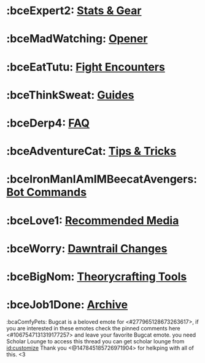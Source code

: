 # :bceExpert2:  [Stats & Gear](https://discord.com/channels/277897135515762698/1253394673314299955) 
# :bceMadWatching:  [Opener](https://discord.com/channels/277897135515762698/1253396517801168986)  
# :bceEatTutu: [Fight Encounters](-)
# :bceThinkSweat:  [Guides](https://discord.com/channels/277897135515762698/1253396066125086720)
# :bceDerp4:  [FAQ](https://discord.com/channels/277897135515762698/1253396016489828375)
# :bceAdventureCat:  [Tips & Tricks](https://discord.com/channels/277897135515762698/1253396652581064796)
# :bceIronManIAmIMBeecatAvengers:  [Bot Commands](https://discord.com/channels/277897135515762698/1253395941654794372)
# :bceLove1:  [Recommended Media](https://discord.com/channels/277897135515762698/1253396107669671968)
# :bceWorry:  [Dawntrail Changes](https://discord.com/channels/277897135515762698/1253396444661022844)
# :bceBigNom:  [Theorycrafting Tools](https://discord.com/channels/277897135515762698/1253396603818082386)
# :bceJob1Done: [Archive](-)


:bcaComfyPets: Bugcat is a beloved emote for <#277965128673263617>, if you are interested in these emotes check the pinned comments here <#1067547131319177257> and leave your favorite Bugcat emote. you need Scholar Lounge to access this thread you can get scholar lounge from <id:customize>
Thank you <@147845185726971904> for helkping with all of this. <3
